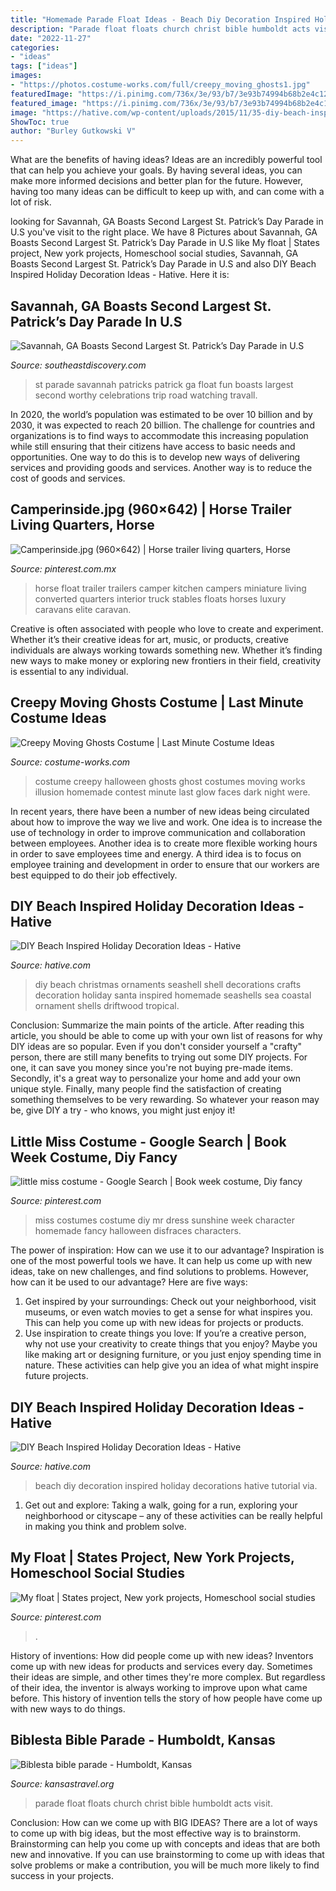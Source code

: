 ```yaml
---
title: "Homemade Parade Float Ideas - Beach Diy Decoration Inspired Holiday Decorations Hative Tutorial Via"
description: "Parade float floats church christ bible humboldt acts visit"
date: "2022-11-27"
categories:
- "ideas"
tags: ["ideas"]
images:
- "https://photos.costume-works.com/full/creepy_moving_ghosts1.jpg"
featuredImage: "https://i.pinimg.com/736x/3e/93/b7/3e93b74994b68b2e4c12aefa1818da83.jpg"
featured_image: "https://i.pinimg.com/736x/3e/93/b7/3e93b74994b68b2e4c12aefa1818da83.jpg"
image: "https://hative.com/wp-content/uploads/2015/11/35-diy-beach-inspired-holiday-decoration-ideas.jpg"
ShowToc: true
author: "Burley Gutkowski V"
---
```



What are the benefits of having ideas?
Ideas are an incredibly powerful tool that can help you achieve your goals. By having several ideas, you can make more informed decisions and better plan for the future. However, having too many ideas can be difficult to keep up with, and can come with a lot of risk.

	

		
looking for Savannah, GA Boasts Second Largest St. Patrick’s Day Parade in U.S you've visit to the right place. We have 8 Pictures about Savannah, GA Boasts Second Largest St. Patrick’s Day Parade in U.S like My float | States project, New york projects, Homeschool social studies, Savannah, GA Boasts Second Largest St. Patrick’s Day Parade in U.S and also DIY Beach Inspired Holiday Decoration Ideas - Hative. Here it is:
		
    
## Savannah, GA Boasts Second Largest St. Patrick’s Day Parade In U.S

<img loading=lazy src="http://www.southeastdiscovery.com/blog/wp-content/uploads/2014/03/St-Patricks-Day-Savannah-GA-Parade.jpg" onerror="this.onerror=null;this.src='https://tse1.mm.bing.net/th?id=OIP.jWBB9Bl7vAKyd7LaN2TzUwHaE7&amp;pid=15.1';" alt="Savannah, GA Boasts Second Largest St. Patrick’s Day Parade in U.S">

_Source: southeastdiscovery.com_

>st parade savannah patricks patrick ga float fun boasts largest second worthy celebrations trip road watching travall. 

	

In 2020, the world’s population was estimated to be over 10 billion and by 2030, it was expected to reach 20 billion. The challenge for countries and organizations is to find ways to accommodate this increasing population while still ensuring that their citizens have access to basic needs and opportunities. One way to do this is to develop new ways of delivering services and providing goods and services. Another way is to reduce the cost of goods and services.

    
## Camperinside.jpg (960×642) | Horse Trailer Living Quarters, Horse

<img loading=lazy src="https://i.pinimg.com/736x/bc/b1/c9/bcb1c9a432a1244904a695ef9dd2bd52--luxury-campers-horse-stables.jpg" onerror="this.onerror=null;this.src='https://tse3.mm.bing.net/th?id=OIP.pyCSz9sOEbNI8QHHRF7LugHaE8&amp;pid=15.1';" alt="Camperinside.jpg (960×642) | Horse trailer living quarters, Horse">

_Source: pinterest.com.mx_

>horse float trailer trailers camper kitchen campers miniature living converted quarters interior truck stables floats horses luxury caravans elite caravan. 

	

Creative is often associated with people who love to create and experiment. Whether it’s their creative ideas for art, music, or products, creative individuals are always working towards something new. Whether it’s finding new ways to make money or exploring new frontiers in their field, creativity is essential to any individual.

    
## Creepy Moving Ghosts Costume | Last Minute Costume Ideas

<img loading=lazy src="https://photos.costume-works.com/full/creepy_moving_ghosts1.jpg" onerror="this.onerror=null;this.src='https://tse2.mm.bing.net/th?id=OIP.REceUfLhDqeFx9J5l2IYhAHaJ9&amp;pid=15.1';" alt="Creepy Moving Ghosts Costume | Last Minute Costume Ideas">

_Source: costume-works.com_

>costume creepy halloween ghosts ghost costumes moving works illusion homemade contest minute last glow faces dark night were. 

	

In recent years, there have been a number of new ideas being circulated about how to improve the way we live and work. One idea is to increase the use of technology in order to improve communication and collaboration between employees. Another idea is to create more flexible working hours in order to save employees time and energy. A third idea is to focus on employee training and development in order to ensure that our workers are best equipped to do their job effectively.

    
## DIY Beach Inspired Holiday Decoration Ideas - Hative

<img loading=lazy src="https://hative.com/wp-content/uploads/2015/11/35-diy-beach-inspired-holiday-decoration-ideas.jpg" onerror="this.onerror=null;this.src='https://tse4.mm.bing.net/th?id=OIP.98uwR7t_sC9Gtfr7GJ12agHaGh&amp;pid=15.1';" alt="DIY Beach Inspired Holiday Decoration Ideas - Hative">

_Source: hative.com_

>diy beach christmas ornaments seashell shell decorations crafts decoration holiday santa inspired homemade seashells sea coastal ornament shells driftwood tropical. 

	

Conclusion: Summarize the main points of the article.
After reading this article, you should be able to come up with your own list of reasons for why DIY ideas are so popular. Even if you don't consider yourself a "crafty" person, there are still many benefits to trying out some DIY projects. For one, it can save you money since you're not buying pre-made items. Secondly, it's a great way to personalize your home and add your own unique style. Finally, many people find the satisfaction of creating something themselves to be very rewarding. So whatever your reason may be, give DIY a try - who knows, you might just enjoy it!

    
## Little Miss Costume - Google Search | Book Week Costume, Diy Fancy

<img loading=lazy src="https://i.pinimg.com/736x/ca/60/d3/ca60d3d9eef98afd1bbe92f8d4ed5b69--little-miss.jpg" onerror="this.onerror=null;this.src='https://tse1.mm.bing.net/th?id=OIP.MWcfhO42cvB6449flgRzgwDdEs&amp;pid=15.1';" alt="little miss costume - Google Search | Book week costume, Diy fancy">

_Source: pinterest.com_

>miss costumes costume diy mr dress sunshine week character homemade fancy halloween disfraces characters. 

	

The power of inspiration: How can we use it to our advantage?
Inspiration is one of the most powerful tools we have. It can help us come up with new ideas, take on new challenges, and find solutions to problems. However, how can it be used to our advantage? Here are five ways: 
1) Get inspired by your surroundings: Check out your neighborhood, visit museums, or even watch movies to get a sense for what inspires you. This can help you come up with new ideas for projects or products. 
2) Use inspiration to create things you love: If you’re a creative person, why not use your creativity to create things that you enjoy? Maybe you like making art or designing furniture, or you just enjoy spending time in nature. These activities can help give you an idea of what might inspire future projects.

    
## DIY Beach Inspired Holiday Decoration Ideas - Hative

<img loading=lazy src="https://hative.com/wp-content/uploads/2015/11/beach-holiday-decorations/5-diy-beach-inspired-holiday-decoration-ideas.jpg" onerror="this.onerror=null;this.src='https://tse2.mm.bing.net/th?id=OIP.Ni-VgwNOQ6FpGxD8ogcw8QHaLH&amp;pid=15.1';" alt="DIY Beach Inspired Holiday Decoration Ideas - Hative">

_Source: hative.com_

>beach diy decoration inspired holiday decorations hative tutorial via. 

	

1. Get out and explore: Taking a walk, going for a run, exploring your neighborhood or cityscape – any of these activities can be really helpful in making you think and problem solve. 

    
## My Float | States Project, New York Projects, Homeschool Social Studies

<img loading=lazy src="https://i.pinimg.com/736x/3e/93/b7/3e93b74994b68b2e4c12aefa1818da83.jpg" onerror="this.onerror=null;this.src='https://tse1.mm.bing.net/th?id=OIP.39VkjMOCrfY2aJf7QyN4GAHaGS&amp;pid=15.1';" alt="My float | States project, New york projects, Homeschool social studies">

_Source: pinterest.com_

>. 

	

History of inventions: How did people come up with new ideas?
Inventors come up with new ideas for products and services every day. Sometimes their ideas are simple, and other times they're more complex. But regardless of their idea, the inventor is always working to improve upon what came before. This history of invention tells the story of how people have come up with new ways to do things.

    
## Biblesta Bible Parade - Humboldt, Kansas

<img loading=lazy src="http://www.kansastravel.org/07biblesta18.JPG" onerror="this.onerror=null;this.src='https://tse2.mm.bing.net/th?id=OIP.jdHwXnWOxSQYMGGPqBDvHgHaFA&amp;pid=15.1';" alt="Biblesta bible parade - Humboldt, Kansas">

_Source: kansastravel.org_

>parade float floats church christ bible humboldt acts visit. 

	

Conclusion: How can we come up with BIG IDEAS?
There are a lot of ways to come up with big ideas, but the most effective way is to brainstorm. Brainstorming can help you come up with concepts and ideas that are both new and innovative. If you can use brainstorming to come up with ideas that solve problems or make a contribution, you will be much more likely to find success in your projects.


